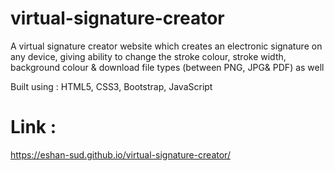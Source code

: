 # virtual-signature-creator

A virtual signature creator website which creates an electronic signature on any device, giving ability to change the stroke colour, stroke width, background colour & download file types (between PNG, JPG& PDF) as well

Built using : HTML5, CSS3, Bootstrap, JavaScript

# Link : 
<a href="https://eshan-sud.github.io/virtual-signature-creator/" target="_blank">https://eshan-sud.github.io/virtual-signature-creator/</a>
